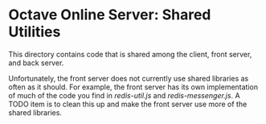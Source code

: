 Octave Online Server: Shared Utilities
======================================

This directory contains code that is shared among the client, front server, and back server.

Unfortunately, the front server does not currently use shared libraries as often as it should.  For example, the front server has its own implementation of much of the code you find in *redis-util.js* and *redis-messenger.js*.  A TODO item is to clean this up and make the front server use more of the shared libraries.
